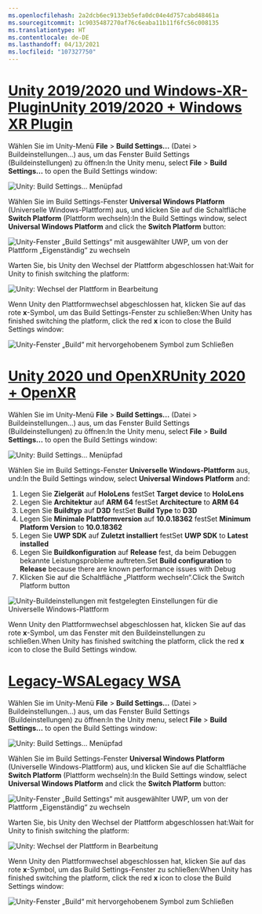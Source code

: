 ```yaml
---
ms.openlocfilehash: 2a2dcb6ec9133eb5efa0dc04e4d757cabd48461a
ms.sourcegitcommit: 1c9035487270af76c6eaba11b11f6fc56c008135
ms.translationtype: HT
ms.contentlocale: de-DE
ms.lasthandoff: 04/13/2021
ms.locfileid: "107327750"
---
```

# <a name="unity-20192020--windows-xr-plugin"></a>[<span data-ttu-id="21199-101">Unity 2019/2020 und Windows-XR-Plugin</span><span class="sxs-lookup"><span data-stu-id="21199-101">Unity 2019/2020 + Windows XR Plugin</span></span>](#tab/winxr)

<span data-ttu-id="21199-102">Wählen Sie im Unity-Menü **File** > **Build Settings...** (Datei > Buildeinstellungen...) aus, um das Fenster Build Settings (Buildeinstellungen) zu öffnen:</span><span class="sxs-lookup"><span data-stu-id="21199-102">In the Unity menu, select **File** > **Build Settings...** to open the Build Settings window:</span></span>

![Unity: Build Settings... Menüpfad](../images/mr-learning-base/base-02-section2-step1-1.png)

<span data-ttu-id="21199-104">Wählen Sie im Build Settings-Fenster **Universal Windows Platform** (Universelle Windows-Plattform) aus, und klicken Sie auf die Schaltfläche **Switch Platform** (Plattform wechseln):</span><span class="sxs-lookup"><span data-stu-id="21199-104">In the Build Settings window, select **Universal Windows Platform** and click the **Switch Platform** button:</span></span>

![Unity-Fenster „Build Settings“ mit ausgewählter UWP, um von der Plattform „Eigenständig“ zu wechseln](../images/mr-learning-base/base-02-section2-step1-2.png)

<span data-ttu-id="21199-106">Warten Sie, bis Unity den Wechsel der Plattform abgeschlossen hat:</span><span class="sxs-lookup"><span data-stu-id="21199-106">Wait for Unity to finish switching the platform:</span></span>

![Unity: Wechsel der Plattform in Bearbeitung](../images/mr-learning-base/base-02-section2-step1-3.png)

<span data-ttu-id="21199-108">Wenn Unity den Plattformwechsel abgeschlossen hat, klicken Sie auf das rote **x**-Symbol, um das Build Settings-Fenster zu schließen:</span><span class="sxs-lookup"><span data-stu-id="21199-108">When Unity has finished switching the platform, click the red **x** icon to close the Build Settings window:</span></span>

![Unity-Fenster „Build“ mit hervorgehobenem Symbol zum Schließen](../images/mr-learning-base/base-02-section2-step1-4.png)

# <a name="unity-2020--openxr"></a>[<span data-ttu-id="21199-110">Unity 2020 und OpenXR</span><span class="sxs-lookup"><span data-stu-id="21199-110">Unity 2020 + OpenXR</span></span>](#tab/openxr)

<span data-ttu-id="21199-111">Wählen Sie im Unity-Menü **File** > **Build Settings...** (Datei > Buildeinstellungen...) aus, um das Fenster Build Settings (Buildeinstellungen) zu öffnen:</span><span class="sxs-lookup"><span data-stu-id="21199-111">In the Unity menu, select **File** > **Build Settings...** to open the Build Settings window:</span></span>

![Unity: Build Settings... Menüpfad](../images/mr-learning-base/base-02-section2-step1-1.png)

<span data-ttu-id="21199-113">Wählen Sie im Build Settings-Fenster **Universelle Windows-Plattform** aus, und:</span><span class="sxs-lookup"><span data-stu-id="21199-113">In the Build Settings window, select **Universal Windows Platform** and:</span></span>
1.  <span data-ttu-id="21199-114">Legen Sie **Zielgerät** auf **HoloLens** fest</span><span class="sxs-lookup"><span data-stu-id="21199-114">Set **Target device** to **HoloLens**</span></span>
2.  <span data-ttu-id="21199-115">Legen Sie **Architektur** auf **ARM 64** fest</span><span class="sxs-lookup"><span data-stu-id="21199-115">Set **Architecture** to **ARM 64**</span></span>
3.  <span data-ttu-id="21199-116">Legen Sie **Buildtyp** auf **D3D** fest</span><span class="sxs-lookup"><span data-stu-id="21199-116">Set **Build Type** to **D3D**</span></span>
4.  <span data-ttu-id="21199-117">Legen Sie **Minimale Plattformversion** auf **10.0.18362** fest</span><span class="sxs-lookup"><span data-stu-id="21199-117">Set **Minimum Platform Version** to **10.0.18362**</span></span>
5.  <span data-ttu-id="21199-118">Legen Sie **UWP SDK** auf **Zuletzt installiert** fest</span><span class="sxs-lookup"><span data-stu-id="21199-118">Set **UWP SDK** to **Latest installed**</span></span>
6.  <span data-ttu-id="21199-119">Legen Sie **Buildkonfiguration** auf **Release** fest, da beim Debuggen bekannte Leistungsprobleme auftreten.</span><span class="sxs-lookup"><span data-stu-id="21199-119">Set **Build configuration** to **Release** because there are known performance issues with Debug</span></span>
7.  <span data-ttu-id="21199-120">Klicken Sie auf die Schaltfläche „Plattform wechseln“.</span><span class="sxs-lookup"><span data-stu-id="21199-120">Click the Switch Platform button</span></span>


![Unity-Buildeinstellungen mit festgelegten Einstellungen für die Universelle Windows-Plattform](../images/mr-learning-base/base-02-section2-step1-2-openxr.png)

<span data-ttu-id="21199-122">Wenn Unity den Plattformwechsel abgeschlossen hat, klicken Sie auf das rote **x**-Symbol, um das Fenster mit den Buildeinstellungen zu schließen.</span><span class="sxs-lookup"><span data-stu-id="21199-122">When Unity has finished switching the platform, click the red **x** icon to close the Build Settings window.</span></span>

# <a name="legacy-wsa"></a>[<span data-ttu-id="21199-123">Legacy-WSA</span><span class="sxs-lookup"><span data-stu-id="21199-123">Legacy WSA</span></span>](#tab/wsa)

<span data-ttu-id="21199-124">Wählen Sie im Unity-Menü **File** > **Build Settings...** (Datei > Buildeinstellungen...) aus, um das Fenster Build Settings (Buildeinstellungen) zu öffnen:</span><span class="sxs-lookup"><span data-stu-id="21199-124">In the Unity menu, select **File** > **Build Settings...** to open the Build Settings window:</span></span>

![Unity: Build Settings... Menüpfad](../images/mr-learning-base/base-02-section2-step1-1.png)

<span data-ttu-id="21199-126">Wählen Sie im Build Settings-Fenster **Universal Windows Platform** (Universelle Windows-Plattform) aus, und klicken Sie auf die Schaltfläche **Switch Platform** (Plattform wechseln):</span><span class="sxs-lookup"><span data-stu-id="21199-126">In the Build Settings window, select **Universal Windows Platform** and click the **Switch Platform** button:</span></span>

![Unity-Fenster „Build Settings“ mit ausgewählter UWP, um von der Plattform „Eigenständig“ zu wechseln](../images/mr-learning-base/base-02-section2-step1-2.png)

<span data-ttu-id="21199-128">Warten Sie, bis Unity den Wechsel der Plattform abgeschlossen hat:</span><span class="sxs-lookup"><span data-stu-id="21199-128">Wait for Unity to finish switching the platform:</span></span>

![Unity: Wechsel der Plattform in Bearbeitung](../images/mr-learning-base/base-02-section2-step1-3.png)

<span data-ttu-id="21199-130">Wenn Unity den Plattformwechsel abgeschlossen hat, klicken Sie auf das rote **x**-Symbol, um das Build Settings-Fenster zu schließen:</span><span class="sxs-lookup"><span data-stu-id="21199-130">When Unity has finished switching the platform, click the red **x** icon to close the Build Settings window:</span></span>

![Unity-Fenster „Build“ mit hervorgehobenem Symbol zum Schließen](../images/mr-learning-base/base-02-section2-step1-4.png)
